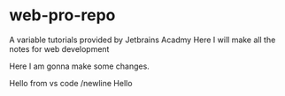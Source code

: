 # web-pro-repo

A variable tutorials provided by Jetbrains Acadmy
Here I will make all the notes for web development

Here I am gonna make some changes.

Hello from vs code
/newline
Hello
